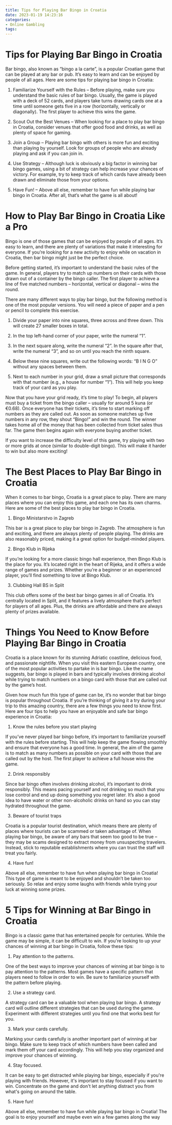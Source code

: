 ```yaml
---
title: Tips for Playing Bar Bingo in Croatia
date: 2023-01-19 14:23:16
categories:
- Online Gambling
tags:
---
```



#  Tips for Playing Bar Bingo in Croatia

Bar bingo, also known as “bingo a la carte”, is a popular Croatian game that can be played at any bar or pub. It’s easy to learn and can be enjoyed by people of all ages. Here are some tips for playing bar bingo in Croatia:

1) Familiarize Yourself with the Rules – Before playing, make sure you understand the basic rules of bar bingo. Usually, the game is played with a deck of 52 cards, and players take turns drawing cards one at a time until someone gets five in a row (horizontally, vertically or diagonally). The first player to achieve this wins the game.

2) Scout Out the Best Venues – When looking for a place to play bar bingo in Croatia, consider venues that offer good food and drinks, as well as plenty of space for gaming.

3) Join a Group – Playing bar bingo with others is more fun and exciting than playing by yourself. Look for groups of people who are already playing and ask if you can join in.

4) Use Strategy – Although luck is obviously a big factor in winning bar bingo games, using a bit of strategy can help increase your chances of victory. For example, try to keep track of which cards have already been drawn and eliminate those from your options.

5) Have Fun! – Above all else, remember to have fun while playing bar bingo in Croatia. After all, that’s what the game is all about!

#  How to Play Bar Bingo in Croatia Like a Pro

Bingo is one of those games that can be enjoyed by people of all ages. It’s easy to learn, and there are plenty of variations that make it interesting for everyone. If you’re looking for a new activity to enjoy while on vacation in Croatia, then bar bingo might just be the perfect choice.

Before getting started, it’s important to understand the basic rules of the game. In general, players try to match up numbers on their cards with those drawn out of a container by the bingo caller. The first player to achieve a line of five matched numbers – horizontal, vertical or diagonal – wins the round.

There are many different ways to play bar bingo, but the following method is one of the most popular versions. You will need a piece of paper and a pen or pencil to complete this exercise.

1) Divide your paper into nine squares, three across and three down. This will create 27 smaller boxes in total.

2) In the top left-hand corner of your paper, write the numeral “1”.

3) In the next square along, write the numeral “2”. In the square after that, write the numeral “3”, and so on until you reach the ninth square.

4) Below these nine squares, write out the following words: “B I N G O” without any spaces between them.

5) Next to each number in your grid, draw a small picture that corresponds with that number (e.g., a house for number “1”). This will help you keep track of your card as you play.

Now that you have your grid ready, it’s time to play! To begin, all players must buy a ticket from the bingo caller – usually for around 5 kuna (or €0.68). Once everyone has their tickets, it’s time to start marking off numbers as they are called out. As soon as someone matches up five numbers in any row, they shout “Bingo!” and win the round. The winner takes home all of the money that has been collected from ticket sales thus far. The game then begins again with everyone buying another ticket.

If you want to increase the difficulty level of this game, try playing with two or more grids at once (similar to double-digit bingo). This will make it harder to win but also more exciting!

#  The Best Places to Play Bar Bingo in Croatia

When it comes to bar bingo, Croatia is a great place to play. There are many places where you can enjoy this game, and each one has its own charms. Here are some of the best places to play bar bingo in Croatia.

1. Bingo Ministarstvo in Zagreb

This bar is a great place to play bar bingo in Zagreb. The atmosphere is fun and exciting, and there are always plenty of people playing. The drinks are also reasonably priced, making it a great option for budget-minded players.

2. Bingo Klub in Rijeka

If you’re looking for a more classic bingo hall experience, then Bingo Klub is the place for you. It’s located right in the heart of Rijeka, and it offers a wide range of games and prizes. Whether you’re a beginner or an experienced player, you’ll find something to love at Bingo Klub.

3. Clubbing Hall BS in Split

This club offers some of the best bar bingo games in all of Croatia. It’s centrally located in Split, and it features a lively atmosphere that’s perfect for players of all ages. Plus, the drinks are affordable and there are always plenty of prizes available.

#  Things You Need to Know Before Playing Bar Bingo in Croatia

Croatia is a place known for its stunning Adriatic coastline, delicious food, and passionate nightlife. When you visit this eastern European country, one of the most popular activities to partake in is bar bingo. Like the name suggests, bar bingo is played in bars and typically involves drinking alcohol while trying to match numbers on a bingo card with those that are called out by the game’s host.

Given how much fun this type of game can be, it’s no wonder that bar bingo is popular throughout Croatia. If you’re thinking of giving it a try during your trip to this amazing country, there are a few things you need to know first. Here are four tips to help you have an enjoyable and safe bar bingo experience in Croatia:

1) Know the rules before you start playing

If you’ve never played bar bingo before, it’s important to familiarize yourself with the rules before starting. This will help keep the game flowing smoothly and ensure that everyone has a good time. In general, the aim of the game is to match as many numbers as possible on your card with those that are called out by the host. The first player to achieve a full house wins the game.

2) Drink responsibly

Since bar bingo often involves drinking alcohol, it’s important to drink responsibly. This means pacing yourself and not drinking so much that you lose control and end up doing something you regret later. It’s also a good idea to have water or other non-alcoholic drinks on hand so you can stay hydrated throughout the game.

3) Beware of tourist traps

Croatia is a popular tourist destination, which means there are plenty of places where tourists can be scammed or taken advantage of. When playing bar bingo, be aware of any bars that seem too good to be true – they may be scams designed to extract money from unsuspecting travelers. Instead, stick to reputable establishments where you can trust the staff will treat you fairly.

4) Have fun!

Above all else, remember to have fun when playing bar bingo in Croatia! This type of game is meant to be enjoyed and shouldn’t be taken too seriously. So relax and enjoy some laughs with friends while trying your luck at winning some prizes.

#  5 Tips for Winning at Bar Bingo in Croatia

Bingo is a classic game that has entertained people for centuries. While the game may be simple, it can be difficult to win. If you're looking to up your chances of winning at bar bingo in Croatia, follow these tips:

1. Pay attention to the patterns.

One of the best ways to improve your chances of winning at bar bingo is to pay attention to the patterns. Most games have a specific pattern that players need to follow in order to win. Be sure to familiarize yourself with the pattern before playing.

2. Use a strategy card.

A strategy card can be a valuable tool when playing bar bingo. A strategy card will outline different strategies that can be used during the game. Experiment with different strategies until you find one that works best for you.

3. Mark your cards carefully.

Marking your cards carefully is another important part of winning at bar bingo. Make sure to keep track of which numbers have been called and mark them off your card accordingly. This will help you stay organized and improve your chances of winning.

4. Stay focused.

It can be easy to get distracted while playing bar bingo, especially if you're playing with friends. However, it's important to stay focused if you want to win. Concentrate on the game and don't let anything distract you from what's going on around the table.

5. Have fun!

Above all else, remember to have fun while playing bar bingo in Croatia! The goal is to enjoy yourself and maybe even win a few games along the way